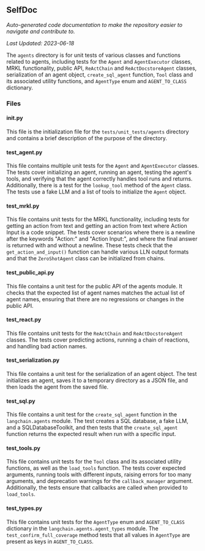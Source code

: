<!--- START SELFDOC --->
## SelfDoc
_Auto-generated code documentation to make the repository easier to navigate and contribute to._

_Last Updated: 2023-06-18_

The `agents` directory is for unit tests of various classes and functions related to agents, including tests for the `Agent` and `AgentExecutor` classes, MRKL functionality, public API, `ReActChain` and `ReActDocstoreAgent` classes, serialization of an agent object, `create_sql_agent` function, `Tool` class and its associated utility functions, and `AgentType` enum and `AGENT_TO_CLASS` dictionary.

### Files
#### __init__.py
This file is the initialization file for the `tests/unit_tests/agents` directory and contains a brief description of the purpose of the directory.

#### test_agent.py
This file contains multiple unit tests for the `Agent` and `AgentExecutor` classes. The tests cover initializing an agent, running an agent, testing the agent's tools, and verifying that the agent correctly handles tool runs and returns. Additionally, there is a test for the `lookup_tool` method of the `Agent` class. The tests use a fake LLM and a list of tools to initialize the `Agent` object.

#### test_mrkl.py
This file contains unit tests for the MRKL functionality, including tests for getting an action from text and getting an action from text where Action Input is a code snippet. The tests cover scenarios where there is a newline after the keywords "Action:" and "Action Input:", and where the final answer is returned with and without a newline. These tests check that the `get_action_and_input()` function can handle various LLN output formats and that the `ZeroShotAgent` class can be initialized from chains.

#### test_public_api.py
This file contains a unit test for the public API of the agents module. It checks that the expected list of agent names matches the actual list of agent names, ensuring that there are no regressions or changes in the public API.

#### test_react.py
This file contains unit tests for the `ReActChain` and `ReActDocstoreAgent` classes. The tests cover predicting actions, running a chain of reactions, and handling bad action names.

#### test_serialization.py
This file contains a unit test for the serialization of an agent object. The test initializes an agent, saves it to a temporary directory as a JSON file, and then loads the agent from the saved file.

#### test_sql.py
This file contains a unit test for the `create_sql_agent` function in the `langchain.agents` module. The test creates a SQL database, a fake LLM, and a SQLDatabaseToolkit, and then tests that the `create_sql_agent` function returns the expected result when run with a specific input.

#### test_tools.py
This file contains unit tests for the `Tool` class and its associated utility functions, as well as the `load_tools` function. The tests cover expected arguments, running tools with different inputs, raising errors for too many arguments, and deprecation warnings for the `callback_manager` argument. Additionally, the tests ensure that callbacks are called when provided to `load_tools`.

#### test_types.py
This file contains unit tests for the `AgentType` enum and `AGENT_TO_CLASS` dictionary in the `langchain.agents.agent_types` module. The `test_confirm_full_coverage` method tests that all values in `AgentType` are present as keys in `AGENT_TO_CLASS`.

<!--- END SELFDOC --->